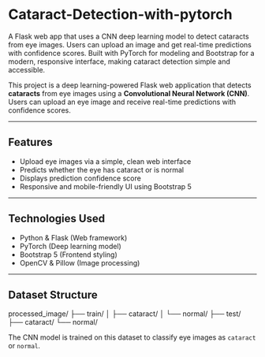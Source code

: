 # Cataract-Detection-with-pytorch
A Flask web app that uses a CNN deep learning model to detect cataracts from eye images. Users can upload an image and get real-time predictions with confidence scores. Built with PyTorch for modeling and Bootstrap for a modern, responsive interface, making cataract detection simple and accessible.

This project is a deep learning-powered Flask web application that detects **cataracts** from eye images using a **Convolutional Neural Network (CNN)**. Users can upload an eye image and receive real-time predictions with confidence scores.

---

## Features

- Upload eye images via a simple, clean web interface  
- Predicts whether the eye has cataract or is normal  
- Displays prediction confidence score  
- Responsive and mobile-friendly UI using Bootstrap 5  

---

## Technologies Used

- Python & Flask (Web framework)  
- PyTorch (Deep learning model)  
- Bootstrap 5 (Frontend styling)  
- OpenCV & Pillow (Image processing)  

---

## Dataset Structure
 processed_image/
├── train/
│ ├── cataract/
│ └── normal/
├── test/
├── cataract/
└── normal/

The CNN model is trained on this dataset to classify eye images as `cataract` or `normal`.


